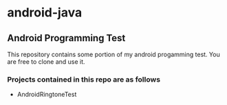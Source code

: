 # android-java

## Android Programming Test

This repository contains some portion of my android progamming test. You are free to clone and use it.

### **Projects** contained in this repo are as follows

- AndroidRingtoneTest
